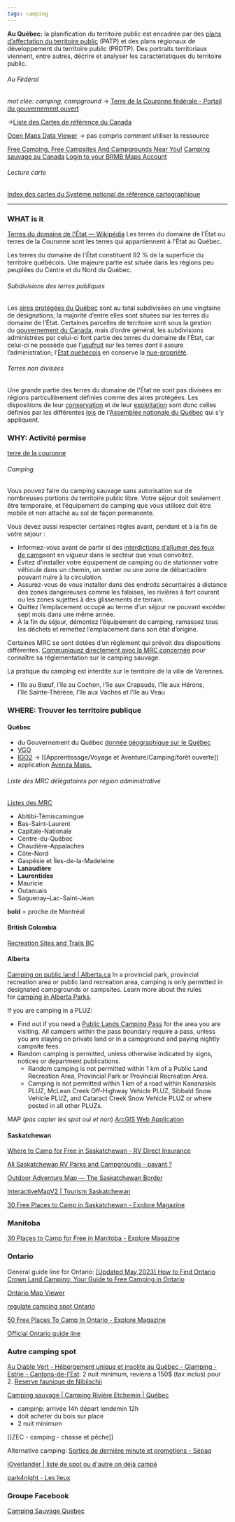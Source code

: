 ```yaml
---
tags: camping
---
```

**Au Québec:** la planification du territoire public est encadrée par des [plans d’affectation du territoire public](https://www.quebec.ca/agriculture-environnement-et-ressources-naturelles/occupation-du-territoire-public/gestion-territoire-public) (PATP) et des plans régionaux de développement du territoire public (PRDTP). Des portraits territoriaux viennent, entre autres, décrire et analyser les caractéristiques du territoire public.



###### Au Fédéral
*mot clée: camping, campground*
-> [Terre de la Couronne fédérale - Portail du gouvernement ouvert](https://ouvert.canada.ca/data/fr/dataset/498a6086-e7c3-440c-b4d3-22fc6c5599a9)

->[Liste des Cartes de référence du Canada](https://ressources-naturelles.canada.ca/sciences-terre/geographie/atlas-canada/explorez-nos-cartes/cartes-de-reference/16847)

[Open Maps Data Viewer](https://rechercher.ouvert.canada.ca/carteouverte/498a6086-e7c3-440c-b4d3-22fc6c5599a9) -> pas compris comment utiliser la ressource

[Free Camping. Free Campsites And Campgrounds Near You!](https://freecampsites.net/#!(50.97688,+-112.11914))
[Camping sauvage au Canada](https://www.caravanya.com/fr/camping-sauvage-en-amerique-du-nord/canada/)
[Login to your BRMB Maps Account](https://www.brmbmaps.com/login)

###### Lecture carte
[Index des cartes du Système national de référence cartographique](https://ressources-naturelles.canada.ca/sciences-terre/geographie/information-topographique/cartes/9766)

----
###  WHAT is it
[Terres du domaine de l'État — Wikipédia](https://fr.wikipedia.org/wiki/Terres_du_domaine_de_l%27%C3%89tat#:~:text=Les%20terres%20du%20domaine%20de,et%20du%20Nord%20du%20Qu%C3%A9bec.)
Les terres du domaine de l’État ou terres de la Couronne sont les terres qui appartiennent à l'État au Québec.

Les terres du domaine de l'État constituent 92 % de la superficie du territoire québécois. Une majeure partie est située dans les régions peu peuplées du Centre et du Nord du Québec. 

###### Subdivisions des terres publiques
Les [aires protégées du Québec](https://fr.wikipedia.org/wiki/Aires_prot%C3%A9g%C3%A9es_du_Qu%C3%A9bec "Aires protégées du Québec") sont au total subdivisées en une vingtaine de désignations; la majorité d’entre elles sont situées sur les terres du domaine de l’État. Certaines parcelles de territoire sont sous la gestion du [gouvernement du Canada](https://fr.wikipedia.org/wiki/Gouvernement_du_Canada "Gouvernement du Canada"), mais d’ordre général, les subdivisions administrées par celui-ci font partie des terres du domaine de l’État, car celui-ci ne possède que l’[usufruit](https://fr.wikipedia.org/wiki/Usufruit "Usufruit") sur les terres dont il assure l’administration; l’[État québécois](https://fr.wikipedia.org/wiki/%C3%89tat_qu%C3%A9b%C3%A9cois "État québécois") en conserve la [nue-propriété](https://fr.wikipedia.org/wiki/Nue-propri%C3%A9t%C3%A9 "Nue-propriété").

###### Terres non divisées
Une grande partie des terres du domaine de l'État ne sont pas divisées en régions particulièrement définies comme des aires protégées. Les dispositions de leur [conservation](https://fr.wikipedia.org/wiki/Conservation_de_la_nature "Conservation de la nature") et de leur [exploitation](https://fr.wikipedia.org/wiki/Gestion_des_ressources_naturelles "Gestion des ressources naturelles") sont donc celles définies par les différentes [lois](https://fr.wikipedia.org/wiki/Loi "Loi") de l'[Assemblée nationale du Québec](https://fr.wikipedia.org/wiki/Assembl%C3%A9e_nationale_du_Qu%C3%A9bec "Assemblée nationale du Québec") qui s'y appliquent.


### WHY: Activité permise
[terre de la couronne](https://www.quebec.ca/tourisme-et-loisirs/activites-sportives-et-de-plein-air/activites-permises-territoire-public)

###### Camping
Vous pouvez faire du camping sauvage sans autorisation sur de nombreuses portions du territoire public libre. Votre séjour doit seulement être temporaire, et l’équipement de camping que vous utilisez doit être mobile et non attaché au sol de façon permanente.

Vous devez aussi respecter certaines règles avant, pendant et à la fin de votre séjour :

- Informez-vous avant de partir si des [interdictions d’allumer des feux de camp](https://www.quebec.ca/typo3conf/ext/gabarit_pgu/Resources/Public/Images/Templates/lien-externe.svg)sont en vigueur dans le secteur que vous convoitez.
- Évitez d’installer votre équipement de camping ou de stationner votre véhicule dans un chemin, un sentier ou une zone de débarcadère pouvant nuire à la circulation.
- Assurez-vous de vous installer dans des endroits sécuritaires à distance des zones dangereuses comme les falaises, les rivières à fort courant ou les zones sujettes à des glissements de terrain.
- Quittez l’emplacement occupé au terme d’un séjour ne pouvant excéder sept mois dans une même année.
- À la fin du séjour, démontez l’équipement de camping, ramassez tous les déchets et remettez l’emplacement dans son état d’origine.

Certaines MRC se sont dotées d’un règlement qui prévoit des dispositions différentes. [Communiquez directement avec la MRC concernée](https://www.quebec.ca/agriculture-environnement-et-ressources-naturelles/occupation-du-territoire-public/gestion-territoire-public#c63224) pour connaître sa réglementation sur le camping sauvage.

La pratique du camping est interdite sur le territoire de la ville de Varennes.
-  l’île au Bœuf, l’île au Cochon, l’île aux Crapauds, l’île aux Hérons, l’île Sainte‑Thérèse, l’île aux Vaches et l’île au Veau 
### WHERE: Trouver les territoire publique

#### Québec
- du Gouvernement du Québec [donnée géographique sur le Québec](https://mrnf.gouv.qc.ca/ministere/cartes-information-geographique/repertoire-services-web-donnees-geographiques/)
- [VGO](https://vgo.portailcartographique.gouv.qc.ca/)
- [IGO2](https://www.foretouverte.gouv.qc.ca/) -> [[Apprentissage/Voyage et Aventure/Camping/forêt ouverte]]
- application [Avenza Maps.](https://www.avenza.com/avenza-maps/)


###### Liste des MRC délégataires par région administrative 
[Listes des MRC](https://www.quebec.ca/agriculture-environnement-et-ressources-naturelles/occupation-du-territoire-public/gestion-territoire-public#c63224)
- Abitibi-Témiscamingue
- Bas-Saint-Laurent
- Capitale-Nationale
- Centre-du-Québec
- Chaudière-Appalaches
- Côte-Nord
- Gaspésie et Îles-de-la-Madeleine
- **Lanaudière** 
- **Laurentides**
- Mauricie
- Outaouais
- Saguenay–Lac-Saint-Jean



**bold** = proche de Montréal

#### British Colombia
[Recreation Sites and Trails BC](https://www.sitesandtrailsbc.ca/)


#### Alberta
[Camping on public land | Alberta.ca](https://www.alberta.ca/camping-on-public-land)
In a provincial park, provincial recreation area or public land recreation area, camping is only permitted in designated campgrounds or campsites. Learn more about the rules for [camping in Alberta Parks](https://www.albertaparks.ca/albertaparksca/visit-our-parks/camping-in-albertas-parks/).

If you are camping in a PLUZ:

- Find out if you need a [Public Lands Camping Pass](https://www.alberta.ca/public-lands-camping-pass) for the area you are visiting. All campers within the pass boundary require a pass, unless you are staying on private land or in a campground and paying nightly campsite fees.
- Random camping is permitted, unless otherwise indicated by signs, notices or department publications.
    - Random camping is not permitted within 1 km of a Public Land Recreation Area, Provincial Park or Provincial Recreation Area.
    - Camping is not permitted within 1 km of a road within Kananaskis PLUZ, McLean Creek Off-Highway Vehicle PLUZ, Sibbald Snow Vehicle PLUZ, and Cataract Creek Snow Vehicle PLUZ or where posted in all other PLUZs.

MAP (*pas capter les spot oui et non*) [ArcGIS Web Application](https://esrd.maps.arcgis.com/apps/webappviewer/index.html?id=e5651574de1342d7ae8277ef415864be)

#### Saskatchewan
[Where to Camp for Free in Saskatchewan - RV Direct Insurance](https://www.rvdirectinsurance.com/blog/where-to-camp-for-free-in-saskatchewan/)


[All Saskatchewan RV Parks and Campgrounds - payant ?](https://www.allstays.com/Campgrounds/Saskatchewan-campground-map.htm)


[Outdoor Adventure Map — The Saskatchewan Border](https://saskborder.com/outdoor-adventure-map)


[InteractiveMapV2 | Tourism Saskatchewan](https://www.tourismsaskatchewan.com/interactivemapv2)


[30 Free Places to Camp in Saskatchewan - Explore Magazine](https://explore-mag.com/30-free-places-to-camp-in-saskatchewan/)

### Manitoba

[30 Places to Camp for Free in Manitoba - Explore Magazine](https://explore-mag.com/30-places-to-camp-for-free-in-manitoba/)


### Ontario
General guide line for Ontario: [\[Updated May 2023\] How to Find Ontario Crown Land Camping: Your Guide to Free Camping in Ontario](https://www.voyageurtripper.com/ontario-crown-land-camping/)

[Ontario Map Viewer](https://www.lioapplications.lrc.gov.on.ca/CLUPA/index.html?viewer=CLUPA.CLUPA&locale=en-CA)

[regulate camping spot Ontario](https://www.arcgis.com/apps/Styler/index.html?appid=ed591cced630472e8fc735099a5a594c)

[50 Free Places To Camp In Ontario - Explore Magazine](https://explore-mag.com/50-free-places-to-camp-in-ontario/)


[Official Ontario guide line](https://www.ontario.ca/page/recreational-activities-on-crown-land#:~:text=the%20natural%20environment-,Camping%20on%20Crown%20land,site%20in%20a%20calendar%20year.)
### Autre camping spot 
[Au Diable Vert - Hébergement unique et insolite au Québec - Glamping - Estrie - Cantons-de-l'Est](https://audiablevert.com/): 2 nuit minimum, reviens a 150$ (tax inclus) pour 2. 
[Reserve faunique de Nibiischii](https://nibiischii.com/fr/a-propos)

[Camping sauvage | Camping Rivière Etchemin | Québec](https://www.campingriviereetchemin.com/)
- campinp: arrivée 14h départ lendemin 12h
- doit acheter du bois sur place
- 2 nuit minimum


[[ZEC - camping - chasse et pêche]]


Alternative camping: [Sorties de dernière minute et promotions - Sépaq](https://www.sepaq.com/promotion-rabais/)


[iOverlander | liste de spot ou d'autre on déjà campé](https://www.ioverlander.com/)

[park4night - Les lieux](https://park4night.com/fr/search?lat=60.47617199159627&lng=-117.95745849609375&z=8)


### Groupe Facebook
[Camping Sauvage Quebec](https://www.facebook.com/groups/386128362904/)